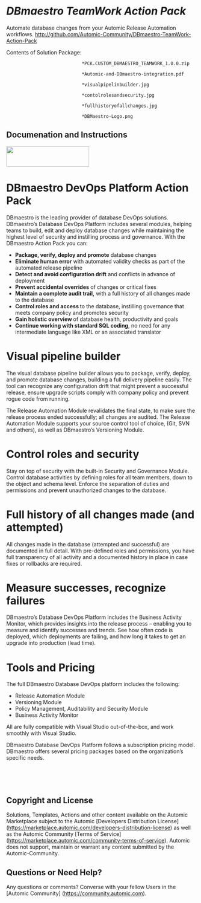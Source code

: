*DBmaestro TeamWork Action Pack*
=============


Automate database changes from your Automic Release Automation workflows.
http://github.com/Automic-Community/DBmaestro-TeamWork-Action-Pack

<!-- List of attached files -->
Contents of Solution Package:

						
								*PCK.CUSTOM_DBMAESTRO_TEAMWORK_1.0.0.zip
								
								*Automic-and-DBmaestro-integration.pdf
								
								*visualpipelinbuilder.jpg
								
								*contolrolesandsecurity.jpg
								
								*fullhistoryofallchanges.jpg
								
								*DBMaestro-Logo.png
								
						


Documenation and Instructions
---

<p><img src="https://448bb31d92917ba3390f-4a8f48d20b0d8c78b979208d38d37653.ssl.cf1.rackcdn.com/795/screenshots/DBMaestro-Logo.png" alt="" width="220" height="54" /></p>
<h1>DBmaestro DevOps Platform Action Pack</h1>
<p><span>DBmaestro is the leading provider of database DevOps solutions. DBmaestro&rsquo;s Database DevOps Platform includes several modules, helping teams to build, edit and deploy database changes while maintaining the highest level of security and instilling process and governance. With the DBmaestro Action Pack you can: &nbsp;</span></p>
<ul>
<li><strong><span>Package, verify, deploy and promote</span></strong><span> database changes</span></li>
<li><strong><span>Eliminate human error</span></strong><span> with automated validity checks as part of the automated release pipeline</span></li>
<li><strong><span>Detect and avoid configuration drift</span></strong><span> and conflicts in advance of deployment</span></li>
<li><strong><span>Prevent accidental overrides</span></strong><span> of changes or critical fixes </span></li>
<li><strong><span>Maintain a complete audit trail,</span></strong><span> with a full history of all changes made to the database</span></li>
<li><strong><span>Control roles and access </span></strong><span>to the database, instilling governance that meets company policy and promotes security</span></li>
<li><strong><span>Gain holistic overview </span></strong><span>of database health, productivity and </span>goals</li>
<li><strong><span>Continue working with standard SQL coding</span></strong><span>, no need for any intermediate language like XML or an associated translator</span></li>
</ul>
<h1><strong>Visual pipeline builder</strong></h1>
<p><span>The visual database pipeline builder allows you to package, verify, deploy, and promote database changes, building a full delivery pipeline easily. The tool can recognize any configuration drift that might prevent a successful release, ensure upgrade scripts comply with company policy and prevent rogue code from running.</span></p>
<p><span>The Release Automation Module revalidates the final state, to make sure the release process ended successfully; all changes are audited. The Release Automation Module supports your source control tool of choice, (Git, SVN and others), as well as DBmaestro&rsquo;s Versioning Module.</span></p>
<h1><strong>Control roles and security</strong></h1>
<p><span>Stay on top of security with the built-in Security and Governance Module. Control database activities by defining roles for all team members, down to the object and schema level. Enforce the separation of duties and permissions and prevent unauthorized changes to the database. </span></p>
<h1><strong>Full history of all changes made (and attempted)</strong></h1>
<p><span>All changes made in the database (attempted and successful) are documented in full detail. With pre-defined roles and permissions, you have full transparency of all activity and a documented history in place in case fixes or rollbacks are required.</span></p>
<h1><strong>Measure successes, recognize failures</strong></h1>
<p><span>DBmaestro&rsquo;s Database DevOps Platform includes the Business Activity Monitor, which provides insights into the release process &ndash; enabling you to measure and identify successes and trends. See how often code is deployed, which deployments are failing, and how long it takes to get an upgrade into production (lead time).</span></p>
<h1><span>Tools and Pricing</span></h1>
<p><span>The full DBmaestro Database DevOps platform includes the following:</span></p>
<ul style="list-style-type: disc;">
<li><span>Release Automation Module</span></li>
<li><span>Versioning Module</span></li>
<li><span>Policy Management, Auditability and Security Module</span></li>
<li><span>Business Activity Monitor</span></li>
</ul>
<p><span>All are fully compatible with Visual Studio out-of-the-box, and work smoothly with Visual Studio.</span></p>
<p><span>DBmaestro Database DevOps Platform follows a subscription pricing model. DBmaestro offers several pricing packages based on the organization&rsquo;s specific needs.</span></p>
<p><span>&nbsp;</span></p>
<p>&nbsp;</p>

Copyright and License
---

Solutions, Templates, Actions and other content available on the Automic Marketplace subject to the Automic [Developers Distribution License] (https://marketplace.automic.com/developers-distribution-license) as well as the Automic Community [Terms of Service] (https://marketplace.automic.com/community-terms-of-service).
Automic does not support, maintain or warrant any content submitted by the Automic-Community.



Questions or Need Help? 
---
Any questions or comments? Converse with your fellow Users in the [Automic Community] (https://community.automic.com).